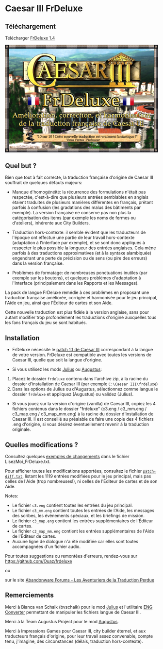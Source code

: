 # Caesar III FrDeluxe

## Téléchargement

Télécharger [FrDeluxe 1.4](https://github.com/Ouaz/frdeluxe/releases/download/v1.4/FrDeluxe_1.4.zip)

![FrDeluxe](https://raw.githubusercontent.com/Ouaz/frdeluxe/master/banniere.jpg)

## Quel but ?

Bien que tout à fait correcte, la traduction française d'origine de Caesar III souffrait de quelques défauts majeurs:

- Manque d'homogénéité: la récurrence des formulations n'était pas respectée, c'est-à-dire que plusieurs entrées semblables en anglais étaient traduites de plusieurs manières différentes en français, prêtant parfois à confusion (les gradations des malus des bâtiments par exemple). La version française ne conserve pas non plus la catégorisation des items (par exemple les noms de fermes ou d'ateliers), inhérente aux City Builders.

- Traduction hors-contexte: il semble évident que les traducteurs de l'époque ont effectué une partie de leur travail hors-contexte (adaptation à l'interface par exemple), et se sont donc appliqués à respecter le plus possible la longueur des entrées anglaises. Cela mène parfois à des traductions approximatives (et à la syntaxe alambiquée) engendrant une perte de précision ou de sens (ou pire des erreurs) dans la version française.

- Problèmes de formatage: de nombreuses ponctuations inutiles (par exemple sur les boutons), et quelques problèmes d'adaptation à l'interface (principalement dans les Rapports et les Messages).

La pack de langue FrDeluxe remédie à ces problèmes en proposant une traduction française améliorée, corrigée et harmonisée pour le jeu principal, l'Aide en jeu, ainsi que l'Éditeur de cartes et son Aide.

Cette nouvelle traduction est plus fidèle à la version anglaise, sans pour autant modifier trop profondément les traductions d'origine auxquelles tous les fans français du jeu se sont habitués.

## Installation

- FrDeluxe nécessite le [patch 1.1 de Caesar III](https://github.com/bvschaik/julius/wiki/Patches) correspondant à la langue de votre version. FrDeluxe est compatible avec toutes les versions de Caesar III, quelle que soit la langue d'origine.

- Si vous utilisez les mods [Julius](https://github.com/bvschaik/julius) ou [Augustus](https://github.com/Keriew/augustus):

1) Placez le dossier `frdeluxe` contenu dans l'archive zip, à la racine du dossier d'installation de Caesar III (par exemple `C:\Caesar III\frdeluxe`)
2) Dans les options de Julius ou d'Augustus, sélectionnez comme langue le dossier `frdeluxe` et appliquez (Augustus) ou validez (Julius).

- Si vous jouez sur la version d'origine (vanilla) de Caesar III, copiez les 4 fichiers contenus dans le dossier "frdeluxe" (c3.eng / c3_mm.eng / c3_map.eng / c3_map_mm.eng) à la racine du dossier d'installation de Caesar III. Il est conseillé au préalable de faire une copie des 4 fichiers .eng d'origine, si vous désirez éventuellement revenir à la traduction originale.

## Quelles modifications ?

Consultez quelques [exemples de changements](https://github.com/Ouaz/frdeluxe/blob/master/LisezMoi_FrDeluxe.txt#L37) dans le fichier LisezMoi_FrDeluxe.txt.

Pour afficher toutes les modifications apportées, consultez le fichier [`patch-diff.txt`](https://github.com/Ouaz/frdeluxe/blob/master/patch-diff.txt), listant les 1119 entrées modifiées pour le jeu principal, mais pas celles de l'Aide (trop nombreuses!), ni celles de l'Éditeur de cartes et de son Aide.

Notes: 
- Le fichier `c3.eng` contient toutes les entrées du jeu principal.
- Le fichier `c3_mm.eng` contient toutes les entrées de l'Aide, les messages des scribes, les événements spéciaux, et les briefings de mission.
- Le fichier `c3_map.eng` contient les entrées supplémentaires de l'Éditeur de cartes.
- Le fichier `c3_map_mm.eng` contient les entrées supplémentaires de l'Aide de l'Éditeur de cartes. 
- Aucune ligne de dialogue n'a été modifiée car elles sont toutes accompagnées d'un fichier audio. 

Pour toutes suggestions ou remontées d'erreurs, rendez-vous sur
https://github.com/Ouaz/frdeluxe

ou

sur le site [Abandonware Forums - Les Aventuriers de la Traduction Perdue](https://www.abandonware-forums.org/forum/autres/les-aventuriers-de-la-traduction-perdue/836163-caesar-iii-traduction-frdeluxe#post836163)

## Remerciements

Merci à Bianca van Schaik (bvschaik) pour le mod [Julius](https://github.com/bvschaik/julius) et l'utilitaire [ENG Converter](https://github.com/bvschaik/citybuilding-tools) permettant de manipuler les fichiers langue de Caesar III.

Merci à la Team Augustus Project pour le mod [Augustus](https://github.com/Keriew/augustus).

Merci à Impressions Games pour Caesar III, city builder éternel, et aux traducteurs français d'origine, pour leur travail assez convenable, compte tenu, j'imagine, des circonstances (délais, traduction hors-contexte).